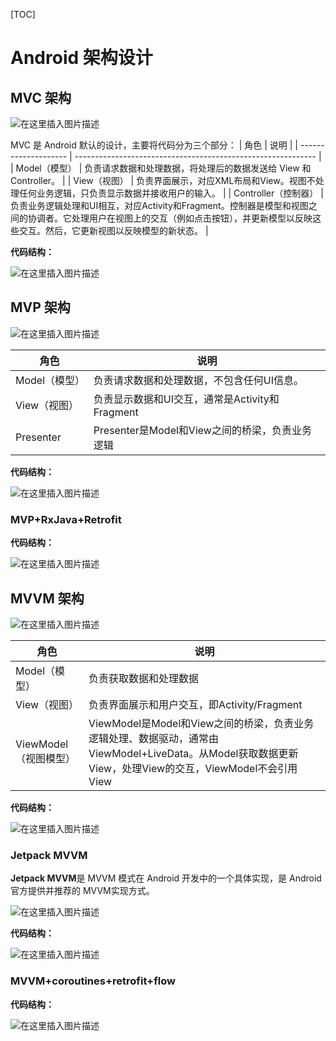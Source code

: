 [TOC]

# Android 架构设计

## MVC 架构

![在这里插入图片描述](https://img-blog.csdnimg.cn/89a7d1a688fd40fca75122484e58fce8.png)

MVC 是 Android 默认的设计，主要将代码分为三个部分：
| 角色                 | 说明                                                         |
| -------------------- | ------------------------------------------------------------ |
| Model（模型）        | 负责请求数据和处理数据，将处理后的数据发送给 View 和 Controller。 |
| View（视图）         | 负责界面展示，对应XML布局和View。视图不处理任何业务逻辑，只负责显示数据并接收用户的输入。 |
| Controller（控制器） | 负责业务逻辑处理和UI相互，对应Activity和Fragment。控制器是模型和视图之间的协调者。它处理用户在视图上的交互（例如点击按钮），并更新模型以反映这些交互。然后，它更新视图以反映模型的新状态。 |

**代码结构：**

![在这里插入图片描述](https://img-blog.csdnimg.cn/aff68e401d194e73ae64fc81908ce8bd.png)

## MVP 架构

![在这里插入图片描述](https://img-blog.csdnimg.cn/9e2e25ab6a474aafb1a14ae3177ba078.png)

| 角色          | 说明                                           |
| ------------- | ---------------------------------------------- |
| Model（模型） | 负责请求数据和处理数据，不包含任何UI信息。     |
| View（视图）  | 负责显示数据和UI交互，通常是Activity和Fragment |
| Presenter     | Presenter是Model和View之间的桥梁，负责业务逻辑 |

**代码结构：**

![在这里插入图片描述](https://img-blog.csdnimg.cn/43981a24bd9d42bbabce1c75dcaa8208.png)

### MVP+RxJava+Retrofit

**代码结构：**

![在这里插入图片描述](https://img-blog.csdnimg.cn/b8436d1572d84ce28beaf3410ebc1109.png)

## MVVM 架构

![在这里插入图片描述](https://img-blog.csdnimg.cn/20210518115543344.png?x-oss-process=image/watermark,type_ZmFuZ3poZW5naGVpdGk,shadow_10,text_aHR0cHM6Ly9ibG9nLmNzZG4ubmV0L3FxXzE0ODc2MTMz,size_16,color_FFFFFF,t_70)

| 角色                  | 说明                                                         |
| --------------------- | ------------------------------------------------------------ |
| Model（模型）         | 负责获取数据和处理数据                                       |
| View（视图）          | 负责界面展示和用户交互，即Activity/Fragment                  |
| ViewModel（视图模型） | ViewModel是Model和View之间的桥梁，负责业务逻辑处理、数据驱动，通常由ViewModel+LiveData。从Model获取数据更新View，处理View的交互，ViewModel不会引用View |

**代码结构：**

![在这里插入图片描述](https://img-blog.csdnimg.cn/f80736896dc24456accb31fdf5212408.png)



### Jetpack MVVM

**Jetpack MVVM**是 MVVM 模式在 Android 开发中的一个具体实现，是 Android 官方提供并推荐的 MVVM实现方式。
 
![在这里插入图片描述](https://img-blog.csdnimg.cn/2021032723012254.png?x-oss-process=image/watermark,type_ZmFuZ3poZW5naGVpdGk,shadow_10,text_aHR0cHM6Ly9ibG9nLmNzZG4ubmV0L3FxXzE0ODc2MTMz,size_16,color_FFFFFF,t_70)

**代码结构：**

![在这里插入图片描述](https://img-blog.csdnimg.cn/f108c9f7a8ef46e8b8dc1ebcb8968a81.png)


### MVVM+coroutines+retrofit+flow

**代码结构：**

![在这里插入图片描述](https://img-blog.csdnimg.cn/2b5b5ac487334c6885546ceeabf70f38.png)

